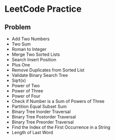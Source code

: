 # LeetCode Practice

## Problem
- Add Two Numbers
- Two Sum 
- Roman to Integer
- Merge Two Sorted Lists
- Search Insert Position
- Plus One
- Remove Duplicates from Sorted List
- Validate Binary Search Tree
- Sqrt(x)
- Power of Two
- Power of Three
- Power of Four
- Check if Number is a Sum of Powers of Three
- Partition Equal Subset Sum
- Binary Tree Inorder Traversal
- Binary Tree Postorder Traversal
- Binary Tree Preorder Traversal
- Find the Index of the First Occurrence in a String
- Length of Last Word